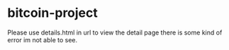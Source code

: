 
# bitcoin-project

Please use details.html in url to view the detail page there is some kind of error im not able to see.
